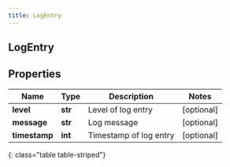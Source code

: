 ```yaml
---
title: LogEntry
---
```

## LogEntry

## Properties

|Name | Type | Description | Notes|
|------------ | ------------- | ------------- | -------------|
| **level** | **str** | Level of log entry | [optional] |
| **message** | **str** | Log message | [optional] |
| **timestamp** | **int** | Timestamp of log entry | [optional] |
{: class="table table-striped"}



